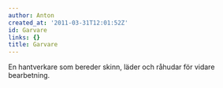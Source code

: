 ```yaml
---
author: Anton
created_at: '2011-03-31T12:01:52Z'
id: Garvare
links: {}
title: Garvare
---
```


En hantverkare som bereder skinn, läder och råhudar för vidare bearbetning.
